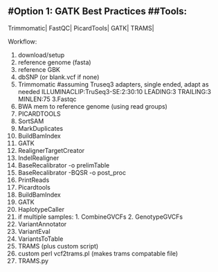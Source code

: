 #Option 1: GATK Best Practices
##Tools:
-----------
Trimmomatic|
FastQC|
PicardTools|
GATK|
TRAMS|

Workflow:

1. download/setup 
  1. reference genome (fasta) 
  2. reference GBK
  3. dbSNP (or blank.vcf if none)
2. Trimmomatic   #assuming Truseq3 adapters, single ended, adapt as needed ILLUMINACLIP:TruSeq3-SE:2:30:10 LEADING:3 TRAILING:3 MINLEN:75
3.Fastqc
4. BWA mem to reference genome (using read groups)
5. PICARDTOOLS
  1. SortSAM
  2. MarkDuplicates
  3. BuildBamIndex
6. GATK
  1. RealignerTargetCreator
  2. IndelRealigner
  3. BaseRecalibrator -o prelimTable
  4. BaseRecalibrator -BQSR -o post_proc
  5. PrintReads 
7. Picardtools
  1. BuildBamIndex
8. GATK 
  1. HaplotypeCaller
  2. if multiple samples:
    1. CombineGVCFs
    2. GenotypeGVCFs
  3. VariantAnnotator
  4. VariantEval
  5. VariantsToTable
9. TRAMS (plus custom script)
 1. custom perl vcf2trams.pl (makes trams compatable file)
 2. TRAMS.py 

